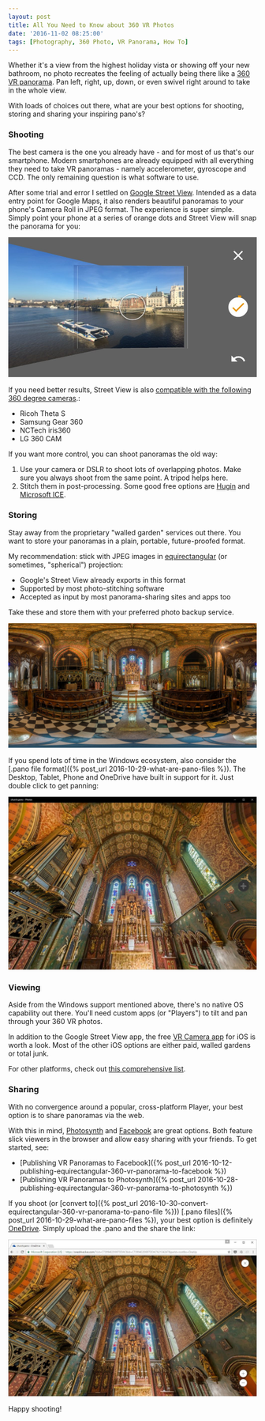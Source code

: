 ```yaml
---
layout: post
title: All You Need to Know about 360 VR Photos
date: '2016-11-02 08:25:00'
tags: [Photography, 360 Photo, VR Panorama, How To]
---
```


Whether it's a view from the highest holiday vista or showing off your new bathroom, no photo recreates the feeling of actually being there like a <a href="https://en.wikipedia.org/wiki/VR_photography" target="_blank">360 VR panorama</a>. Pan left, right, up, down, or even swivel right around to take in the whole view.

With loads of choices out there, what are your best options for shooting, storing and sharing your inspiring pano's?

### Shooting

The best camera is the one you already have - and for most of us that's our smartphone. Modern smartphones are already equipped with all everything they need to take VR panoramas - namely accelerometer, gyroscope and CCD. The only remaining question is what software to use.

After some trial and error I settled on <a href="https://www.google.co.uk/streetview/apps/">Google Street View</a>. Intended as a data entry point for Google Maps, it also renders beautiful panoramas to your phone's Camera Roll in JPEG format. The experience is super simple. Simply point your phone at a series of orange dots and Street View will snap the panorama for you: 

![Google Street View](/img/posts/google_street_view.jpg)

If you need better results, Street View is also <a href="https://support.google.com/maps/answer/6281877?hl=en" target="_blank">compatible with the following 360 degree cameras</a>.:

* Ricoh Theta S
* Samsung Gear 360
* NCTech iris360
* LG 360 CAM

If you want more control, you can shoot panoramas the old way:

1. Use your camera or DSLR to shoot lots of overlapping photos. Make sure you always shoot from the same point. A tripod helps here.
2. Stitch them in post-processing. Some good free options are <a href="http://hugin.sourceforge.net/" target="_blank">Hugin</a> and <a href="http://research.microsoft.com/en-us/um/redmond/projects/ice/" target="_blank">Microsoft ICE</a>.

### Storing

Stay away from the proprietary "walled garden" services out there. You want to store your panoramas in a plain, portable, future-proofed format.

My recommendation: stick with JPEG images in <a href="https://en.wikipedia.org/wiki/Equirectangular_projection" target="_blank">equirectangular</a> (or sometimes, "spherical") projection:

* Google's Street View already exports in this format
* Supported by most photo-stitching software
* Accepted as input by most panorama-sharing sites and apps too 

Take these and store them with your preferred photo backup service. 

![Church pano](/img/posts/church-pano-equirectangular.jpg)

If you spend lots of time in the Windows ecosystem, also consider the [.pano file format]({% post_url 2016-10-29-what-are-pano-files %}). The Desktop, Tablet, Phone and OneDrive have built in support for it. Just double click to get panning:

<!-- 

ADD THESE NOTES LATER ON ONCE THE ARTICLES ARE FINISHED
It's relatively easy to convert from one to the other: 

* Converting from equirectangular projection to .pano
* Converting from .pano to equirectangular projection
-->

![.pano file](/img/posts/church-pano.jpg)

### Viewing 

Aside from the Windows support mentioned above, there's no native OS capability out there. You'll need custom apps (or "Players") to tilt and pan through your 360 VR photos.

In addition to the Google Street View app, the free <a href="https://appsto.re/gb/2CTBbb.i" target="_blank">VR Camera app</a> for iOS is worth a look. Most of the other iOS options are either paid, walled gardens or total junk.

For other platforms, check out <a href="http://wiki.panotools.org/Panorama_Viewers" target="_blank">this comprehensive list</a>.

### Sharing

With no convergence around a popular, cross-platform Player, your best option is to share panoramas via the web. 

With this in mind, <a href="https://photosynth.net/" target="_blank">Photosynth</a> and <a href="http://www.facebook.com" target="_blank">Facebook</a> are great options. Both feature slick viewers in the browser and allow easy sharing with your friends. To get started, see:

* [Publishing VR Panoramas to Facebook]({% post_url 2016-10-12-publishing-equirectangular-360-vr-panorama-to-facebook %})
* [Publishing VR Panoramas to Photosynth]({% post_url 2016-10-28-publishing-equirectangular-360-vr-panorama-to-photosynth %})

If you shoot (or [convert to]({% post_url 2016-10-30-convert-equirectangular-360-vr-panorama-to-pano-file %})) [.pano files]({% post_url 2016-10-29-what-are-pano-files %}), your best option is definitely <a href="https://onedrive.live.com/about/en-gb/" target="_blank">OneDrive</a>. Simply upload the .pano and the share the link:

![The OneDrive pano experience](/img/posts/church-pano-onedrive.jpg)

Happy shooting!